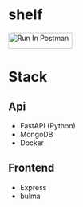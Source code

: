 # shelf

[<img src="https://run.pstmn.io/button.svg" alt="Run In Postman" style="width: 128px; height: 32px;">](https://app.getpostman.com/run-collection/35946560-c24ee66b-b71d-4939-86ca-e0d6e9bdcecd?action=collection%2Ffork&source=rip_markdown&collection-url=entityId%3D35946560-c24ee66b-b71d-4939-86ca-e0d6e9bdcecd%26entityType%3Dcollection%26workspaceId%3Dd1588758-a26f-423e-a116-c8c5eeb6ffd3)


# Stack

## Api
- FastAPI (Python)
- MongoDB
- Docker

## Frontend
- Express
- bulma



